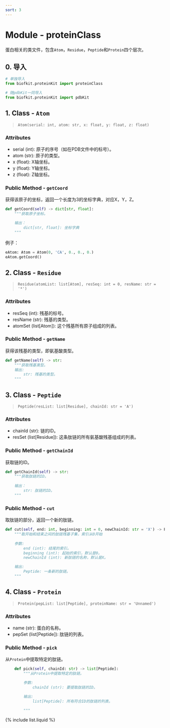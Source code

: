 ```yaml
---
sort: 3
---
```


# Module - proteinClass

蛋白相关的类文件，包含`Atom`，`Residue`，`Peptide`和`Protein`四个层次。

## 0. 导入
```python
# 单独导入
from biofkit.proteinKit import proteinClass

# 随pdbKit一同导入
from biofkit.proteinKit import pdbKit
```

## 1. Class - `Atom`

> `Atom(serial: int, atom: str, x: float, y: float, z: float)`

### Attributes
* serial (int): 原子的序号（如在PDB文件中的标号）。
* atom (str): 原子的类型。
* x (float): X轴坐标。
* y (float): Y轴坐标。
* z (float): Z轴坐标。

### Public Method - `getCoord`
获得该原子的坐标，返回一个长度为3的坐标字典，对应X，Y，Z。
```python
def getCoord(self) -> dict[str, float]:
	"""获取原子坐标。

	输出：
		dict[str, float]: 坐标字典
	"""
```
例子：
```python
eAtom: Atom = Atom(0, 'CA', 0., 0., 0.)
eAtom.getCoord()
```

## 2. Class - `Residue`

> `Residue(atomList: list[Atom], resSeq: int = 0, resName: str = '*')`

### Attributes
* resSeq (int): 残基的标号。
* resName (str): 残基的类型。
* atomSet (list[Atom]): 这个残基所有原子组成的列表。

### Public Method - `getName`
获得该残基的类型，即氨基酸类型。
```python
def getName(self) -> str:
	"""获取残基类型。
	输出:
		str: 残基的类型。
	"""
```

## 3. Class - `Peptide`

> `Peptide(resList: list[Residue], chainId: str = 'A')`

### Attributes
* chainId (str): 链的ID。
* resSet (list[Residue]): 这条肽链的所有氨基酸残基组成的列表。

### Public Method - `getChainId`
获取链的ID。
```python
def getChainId(self) -> str:
	"""获取肽链的ID。
	
	输出：
		str: 肽链的ID。
	"""
```

### Public Method - `cut`
取肽链的部分，返回一个新的肽链。
```python
def cut(self, end: int, beginning: int = 0, newChainId: str = 'X') -> Peptide:
	"""取开始和结束之间的肽链残基子集，索引从0开始
	
    参数:
        end (int): 结尾的索引。
        beginning (int): 起始的索引，默认是0。
        newChainId (int): 新肽链的名称，默认是X。

	输出:
		Peptide: 一条新的肽链。
	"""
```

## 4. Class - `Protein`

> `Protein(pepList: list[Peptide], proteinName: str = 'Unnamed')`

### Attributes
* name (str): 蛋白的名称。
* pepSet (list[Peptide]): 肽链的列表。

### Public Method - `pick`
从`Protein`中提取特定的肽链。
```python
    def pick(self, chainId: str) -> list[Peptide]:
        """从Protein中提取特定的肽链。

        参数:
            chainId (str): 要提取肽链的ID。

        输出:
            list[Peptide]: 所有符合ID的肽链的列表。

        """
```


{% include list.liquid %}
